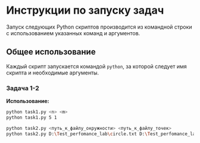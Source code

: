 # Инструкции по запуску задач

Запуск следующих Python скриптов производится из командной строки с использованием указанных команд и аргументов.

## Общее использование

Каждый скрипт запускается командой `python`, за которой следует имя скрипта и необходимые аргументы.

### Задача 1-2

**Использование:**
```sh
python task1.py <n> <m>
python task1.py 5 1

python task2.py <путь_к_файлу_окружности> <путь_к_файлу_точек>
python task2.py D:\Test_perfomance_lab\circle.txt D:\Test_perfomance_lab\points.txt
